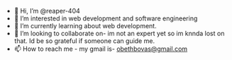 - 👋 Hi, I’m @reaper-404
- 👀 I’m interested in web development and software engineering
- 🌱 I’m currently learning about web development.
- 💞️ I’m looking to collaborate on- im not an expert yet so im knnda lost on that. Id be so grateful if someone can guide me.
- 📫 How to reach me - my gmail is- obethbovas@gmail.com
<!---
reaper-404/reaper-404 is a ✨ special ✨ repository because its `README.md` (this file) appears on your GitHub profile.
You can click the Preview link to take a look at your changes.
--->
